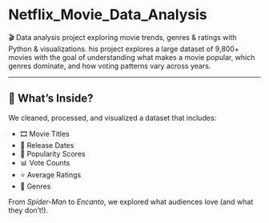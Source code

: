 # Netflix_Movie_Data_Analysis
🎬 Data analysis project exploring movie trends, genres &amp; ratings with Python &amp; visualizations.
his project explores a large dataset of 9,800+ movies with the goal of understanding what makes a movie popular, which genres dominate, and how voting patterns vary across years.

---

## 🧠 What’s Inside?

We cleaned, processed, and visualized a dataset that includes:

- 🎞️ Movie Titles  
- 📅 Release Dates  
- 🌟 Popularity Scores  
- 📊 Vote Counts  
- ⭐ Average Ratings  
- 🧬 Genres  

From *Spider-Man* to *Encanto*, we explored what audiences love (and what they don’t!).
